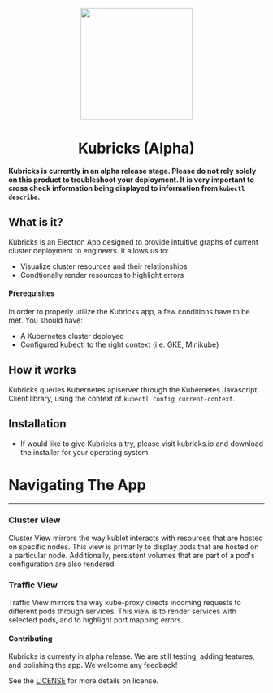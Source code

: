 <p align="center">
  <img width="220" height="220" src="https://raw.githubusercontent.com/th9061/Kubricks/master/build/background.png">
</p>
<h1 align="center"> Kubricks (Alpha) </h1>

**Kubricks is currently in an alpha release stage. Please do not rely solely on this product to troubleshoot your deployment. It is very important to cross check information being displayed to information from `kubectl describe`.**

## What is it?

Kubricks is an Electron App designed to provide intuitive graphs of current cluster deployment to engineers. It allows us to: 
  - Visualize cluster resources and their relationships 
  - Condtionally render resources to highlight errors
#### Prerequisites 
In order to properly utilize the Kubricks app, a few conditions have to be met. You should have:
  - A Kubernetes cluster deployed
  - Configured kubectl to the right context (i.e. GKE, Minikube)

## How it works
Kubricks queries Kubernetes apiserver through the Kubernetes Javascript Client library, using the context of `kubectl config current-context`.

## Installation
  - If would like to give Kubricks a try, please visit kubricks.io and download the installer for your operating system.

# Navigating The App
___
### Cluster View
Cluster View mirrors the way kublet interacts with resources that are hosted on specific nodes. This view is primarily to display pods that are hosted on a particular node. Additionally, persistent volumes that are part of a pod's configuration are also rendered.  

### Traffic View
Traffic View mirrors the way kube-proxy directs incoming requests to different pods through services. This view is to render services with selected pods, and to highlight port mapping errors.

#### Contributing
Kubricks is currenty in alpha release. We are still testing, adding features, and polishing the app. We welcome any feedback!

See the [LICENSE](LICENSE.md) for more details on license.
